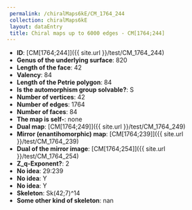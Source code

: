 ```yaml
--- 
 permalink: /chiralMaps6kE/CM_1764_244 
 collection: chiralMaps6kE
 layout: dataEntry
 title: Chiral maps up to 6000 edges - CM[1764;244]
---
```


- **ID**: [CM[1764;244]]({{ site.url }}/test/CM_1764_244)
- **Genus of the underlying surface**: 820
- **Length of the face**: 42
- **Valency**: 84
- **Length of the Petrie polygon**: 84
- **Is the automorphism group solvable?**: S
- **Number of vertices**: 42
- **Number of edges**: 1764
- **Number of faces**: 84
- **The map is self-**: none
- **Dual map**: [CM[1764;249]]({{ site.url }}/test/CM_1764_249)
- **Mirror (enantihomorphic) map**: [CM[1764;239]]({{ site.url }}/test/CM_1764_239)
- **Dual of the mirror image**: [CM[1764;254]]({{ site.url }}/test/CM_1764_254)
- **Z_q-Exponent?**: 2
- **No idea**:  29:239
- **No idea**: Y
- **No idea**: Y
- **Skeleton**: Sk(42;7)^14
- **Some other kind of skeleton**: nan

